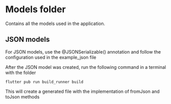 # Models folder
Contains all the models used in the application.

## JSON models
For JSON models, use the @JSONSerializable() annotation and follow the configuration used in the example_json file

After the JSON model was created, run the following command in a terminal with the folder

```script
flutter pub run build_runner build
```

This will create a generated file with the implementation of fromJson and toJson methods
